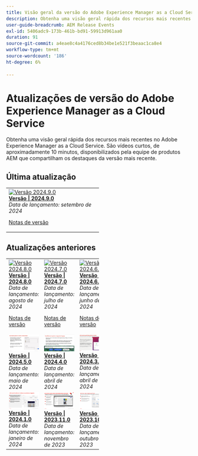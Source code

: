 ```yaml
---
title: Visão geral da versão do Adobe Experience Manager as a Cloud Service
description: Obtenha uma visão geral rápida dos recursos mais recentes no Adobe Experience Manager as a Cloud Service
user-guide-breadcrumb: AEM Release Events
exl-id: 5406adc9-173b-461b-bd91-59913d961aa0
duration: 91
source-git-commit: a4eae8c4a4176ced8b34be1e521f3beaac1ca8e4
workflow-type: tm+mt
source-wordcount: '186'
ht-degree: 6%

---
```


# Atualizações de versão do Adobe Experience Manager as a Cloud Service

Obtenha uma visão geral rápida dos recursos mais recentes no Adobe Experience Manager as a Cloud Service. São vídeos curtos, de aproximadamente 10 minutos, disponibilizados pela equipe de produtos AEM que compartilham os destaques da versão mais recente.

## Última atualização

<table style="max-width: 50%;">
  <tr>
    <td>
      <a href="2024/2024-9-0.md">
        <img alt="Versão 2024.9.0" src="https://video.tv.adobe.com/v/3433381?format=jpeg" />
      </a>
      <div>
        <a href="2024/2024-9-0.md">
          <strong>Versão | 2024.9.0</strong>
        </a>
      </div>
      <em>Data de lançamento: setembro de 2024 </em>
      <p>
        <a href="https://experienceleague.adobe.com/docs/experience-manager-cloud-service/content/release-notes/release-notes/release-notes-current.html?lang=pt-BR">Notas de versão</a>
      </p>
    </td>
  </tr>  
</table>

## Atualizações anteriores

<table style="max-width: 50%;">
  <tr>
    <td>
      <a href="2024/2024-8-0.md">
        <img alt="Versão 2024.8.0" src="https://video.tv.adobe.com/v/3433381?format=jpeg" />
      </a>
      <div>
        <a href="2024/2024-8-0.md">
          <strong>Versão | 2024.8.0</strong>
        </a>
      </div>
      <em>Data de lançamento: agosto de 2024 </em>
      <p>
        <a href="https://experienceleague.adobe.com/docs/experience-manager-cloud-service/content/release-notes/release-notes/release-notes-current.html?lang=pt-BR">Notas de versão</a>
      </p>
    </td>
    <td>
      <a href="2024/2024-7-0.md">
        <img alt="Versão 2024.7.0" src="https://video.tv.adobe.com/v/3431707?format=jpeg" />
      </a>
      <div>
        <a href="2024/2024-7-0.md">
          <strong>Versão | 2024.7.0</strong>
        </a>
      </div>
      <em>Data de lançamento: julho de 2024 </em>
      <p>
        <a href="https://experienceleague.adobe.com/docs/experience-manager-cloud-service/content/release-notes/release-notes/release-notes-current.html?lang=pt-BR">Notas de versão</a>
      </p>
    </td> 
     <td>
      <a href="2024/2024-6-0.md">
        <img alt="Versão 2024.6.0" src="https://video.tv.adobe.com/v/3430779?format=jpeg" />
      </a>
      <div>
        <a href="2024/2024-6-0.md">
          <strong>Versão | 2024.6.0</strong>
        </a>
      </div>
      <em>Data de lançamento: junho de 2024 </em>
      <p>
        <a href="https://experienceleague.adobe.com/docs/experience-manager-cloud-service/content/release-notes/release-notes/release-notes-current.html?lang=pt-BR">Notas de versão</a>
      </p>
     </td>
  </tr>
  <tr> 
     <td>
      <a href="2024/2024-5-0.md">
        <img alt="Versão 2024.5.0" src="2024/assets/2024-5-0-thumb.png" />
      </a>
      <div>
        <a href="2024/2024-5-0.md">
          <strong>Versão | 2024.5.0</strong>
          </br>
        </a>
      </div>
      <em>Data de lançamento: maio de 2024 </em>
    </td>
    <td>
      <a href="2024/2024-4-0.md">
        <img alt="Versão 2024.4.0" src="2024/assets/2024-4-0-thumb.png" />
      </a>
      <div>
        <a href="2024/2024-4-0.md">
          <strong>Versão | 2024.4.0</strong>
          </br>
        </a>
      </div>
      <em>Data de lançamento: abril de 2024 </em>
    </td>
    <td>
      <a href="2024/2024-3-0.md">
        <img alt="Versão 2024.3.0" src="2024/assets/2024-3-0-thumb.png" />
      </a>
      <div>
        <a href="2024/2024-3-0.md">
          <strong>Versão | 2024.3.0</strong>
          </br>
        </a>
      </div>
      <em>Data de lançamento: abril de 2024 </em>
    </td>   
  </tr>
  <tr> 
    <td>
      <a href="2024/2024-1-0.md">
        <img alt="Versão 2024.1.0" src="2024/assets/2024-1-0-thumb.png" />
      </a>
      <div>
        <a href="2024/2024-1-0.md">
          <strong>Versão | 2024.1.0</strong>
          <br/>
        </a>
          <em>Data de lançamento: janeiro de 2024 </em>
      </div>
    </td>
    <td>
      <a href="2023/2023-11-0.md">
        <img alt="Versão 2023.11.0" src="2023/assets/2023-11-0-thumb.png" />
      </a>
      <div>
        <a href="2023/2023-11-0.md">
          <strong>Versão | 2023.11.0</strong>
          <br/>
        </a>
          <em>Data de lançamento: novembro de 2023 </em>
      </div>
    </td>
    <td>
      <a href="2023/2023-10-0.md">
        <img alt="Versão 2023.10.0" src="2023/assets/2023-10-0-thumb.png" />
      </a>
      <div>
        <a href="2023/2023-10-0.md">
          <strong>Versão | 2023.10.0</strong>
          <br/>
        </a>
          <em>Data de lançamento: outubro de 2023 </em>
      </div>
    </td>
  </tr>
</table>
